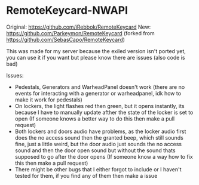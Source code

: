 # RemoteKeycard-NWAPI
Original: https://github.com/iRebbok/RemoteKeycard
New: https://github.com/Parkeymon/RemoteKeycard (forked from https://github.com/SebasCapo/RemoteKeycard)

This was made for my server because the exiled version isn't ported yet, you can use it if you want but please know there are issues (also code is bad)

Issues:
- Pedestals, Generators and WarheadPanel doesn't work (there are no events for interacting with a generator or warheadpanel, idk how to make it work for pedestals)
- On lockers, the light flashes red then green, but it opens instantly, its because I have to manually update afther the state of the locker is set to open (If someone knows a better way to do this then make a pull request)
- Both lockers and doors audio have problems, as the locker audio first does the no access sound then the granted beep, which still sounds fine, just a little weird, but the door audio just sounds the no access sound and then the door open sound but without the sound thats supposed to go after the door opens (If someone know a way how to fix this then make a pull request)
- There might be other bugs that I either forgot to include or I haven't tested for them, if you find any of them then make a issue

